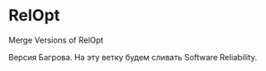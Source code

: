 # RelOpt
Merge Versions of RelOpt

Версия Багрова. На эту ветку будем сливать Software Reliability.
